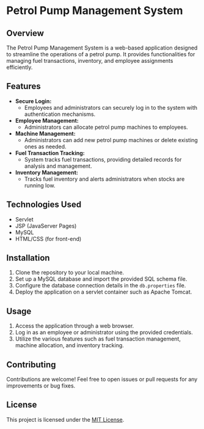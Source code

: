 # Petrol Pump Management System

## Overview
The Petrol Pump Management System is a web-based application designed to streamline the operations of a petrol pump. It provides functionalities for managing fuel transactions, inventory, and employee assignments efficiently.

## Features
- **Secure Login:**
  - Employees and administrators can securely log in to the system with authentication mechanisms.
- **Employee Management:**
  - Administrators can allocate petrol pump machines to employees.
- **Machine Management:**
  - Administrators can add new petrol pump machines or delete existing ones as needed.
- **Fuel Transaction Tracking:** 
  - System tracks fuel transactions, providing detailed records for analysis and management.
- **Inventory Management:** 
  - Tracks fuel inventory and alerts administrators when stocks are running low.

## Technologies Used
- Servlet
- JSP (JavaServer Pages)
- MySQL
- HTML/CSS (for front-end)

## Installation
1. Clone the repository to your local machine.
2. Set up a MySQL database and import the provided SQL schema file.
3. Configure the database connection details in the `db.properties` file.
4. Deploy the application on a servlet container such as Apache Tomcat.

## Usage
1. Access the application through a web browser.
2. Log in as an employee or administrator using the provided credentials.
3. Utilize the various features such as fuel transaction management, machine allocation, and inventory tracking.

## Contributing
Contributions are welcome! Feel free to open issues or pull requests for any improvements or bug fixes.

## License
This project is licensed under the [MIT License](LICENSE).
